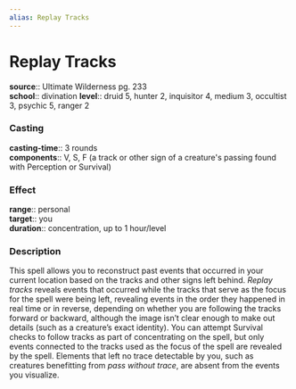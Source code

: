 ```yaml
---
alias: Replay Tracks
---
```


# Replay Tracks 

**source**:: Ultimate Wilderness pg. 233  
**school**:: divination
**level**:: druid 5, hunter 2, inquisitor 4, medium 3, occultist 3, psychic 5, ranger 2

### Casting 

**casting-time**:: 3 rounds  
**components**:: V, S, F (a track or other sign of a creature's passing found with Perception or Survival)

### Effect 

**range**:: personal  
**target**:: you  
**duration**:: concentration, up to 1 hour/level

### Description 

This spell allows you to reconstruct past events that occurred in your current location based on the tracks and other signs left behind. *Replay tracks* reveals events that occurred while the tracks that serve as the focus for the spell were being left, revealing events in the order they happened in real time or in reverse, depending on whether you are following the tracks forward or backward, although the image isn’t clear enough to make out details (such as a creature’s exact identity). You can attempt Survival checks to follow tracks as part of concentrating on the spell, but only events connected to the tracks used as the focus of the spell are revealed by the spell. Elements that left no trace detectable by you, such as creatures benefitting from *pass without trace*, are absent from the events you visualize.
